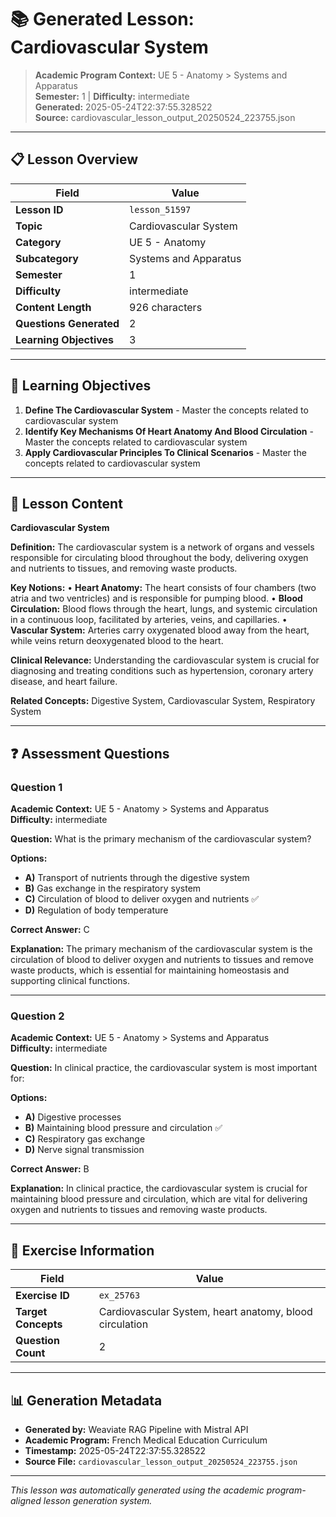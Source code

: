 # 📚 Generated Lesson: Cardiovascular System

> **Academic Program Context:** UE 5 - Anatomy > Systems and Apparatus  
> **Semester:** 1 | **Difficulty:** intermediate  
> **Generated:** 2025-05-24T22:37:55.328522  
> **Source:** cardiovascular_lesson_output_20250524_223755.json

---

## 📋 Lesson Overview

| Field | Value |
|-------|-------|
| **Lesson ID** | `lesson_51597` |
| **Topic** | Cardiovascular System |
| **Category** | UE 5 - Anatomy |
| **Subcategory** | Systems and Apparatus |
| **Semester** | 1 |
| **Difficulty** | intermediate |
| **Content Length** | 926 characters |
| **Questions Generated** | 2 |
| **Learning Objectives** | 3 |

---

## 🎯 Learning Objectives

1. **Define The Cardiovascular System** - Master the concepts related to cardiovascular system
2. **Identify Key Mechanisms Of Heart Anatomy And Blood Circulation** - Master the concepts related to cardiovascular system
3. **Apply Cardiovascular Principles To Clinical Scenarios** - Master the concepts related to cardiovascular system

---

## 📖 Lesson Content

**Cardiovascular System**

**Definition:** The cardiovascular system is a network of organs and vessels responsible for circulating blood throughout the body, delivering oxygen and nutrients to tissues, and removing waste products.

**Key Notions:**
• **Heart Anatomy:** The heart consists of four chambers (two atria and two ventricles) and is responsible for pumping blood.
• **Blood Circulation:** Blood flows through the heart, lungs, and systemic circulation in a continuous loop, facilitated by arteries, veins, and capillaries.
• **Vascular System:** Arteries carry oxygenated blood away from the heart, while veins return deoxygenated blood to the heart.

**Clinical Relevance:** Understanding the cardiovascular system is crucial for diagnosing and treating conditions such as hypertension, coronary artery disease, and heart failure.

**Related Concepts:** Digestive System, Cardiovascular System, Respiratory System

---

## ❓ Assessment Questions

### Question 1

**Academic Context:** UE 5 - Anatomy > Systems and Apparatus  
**Difficulty:** intermediate

**Question:** What is the primary mechanism of the cardiovascular system?

**Options:**
- **A)** Transport of nutrients through the digestive system
- **B)** Gas exchange in the respiratory system
- **C)** Circulation of blood to deliver oxygen and nutrients ✅
- **D)** Regulation of body temperature

**Correct Answer:** C

**Explanation:** The primary mechanism of the cardiovascular system is the circulation of blood to deliver oxygen and nutrients to tissues and remove waste products, which is essential for maintaining homeostasis and supporting clinical functions.

---

### Question 2

**Academic Context:** UE 5 - Anatomy > Systems and Apparatus  
**Difficulty:** intermediate

**Question:** In clinical practice, the cardiovascular system is most important for:

**Options:**
- **A)** Digestive processes
- **B)** Maintaining blood pressure and circulation ✅
- **C)** Respiratory gas exchange
- **D)** Nerve signal transmission

**Correct Answer:** B

**Explanation:** In clinical practice, the cardiovascular system is crucial for maintaining blood pressure and circulation, which are vital for delivering oxygen and nutrients to tissues and removing waste products.

---

## 🎯 Exercise Information

| Field | Value |
|-------|-------|
| **Exercise ID** | `ex_25763` |
| **Target Concepts** | Cardiovascular System, heart anatomy, blood circulation |
| **Question Count** | 2 |

---

## 📊 Generation Metadata

- **Generated by:** Weaviate RAG Pipeline with Mistral API
- **Academic Program:** French Medical Education Curriculum
- **Timestamp:** 2025-05-24T22:37:55.328522
- **Source File:** `cardiovascular_lesson_output_20250524_223755.json`

---

*This lesson was automatically generated using the academic program-aligned lesson generation system.*
